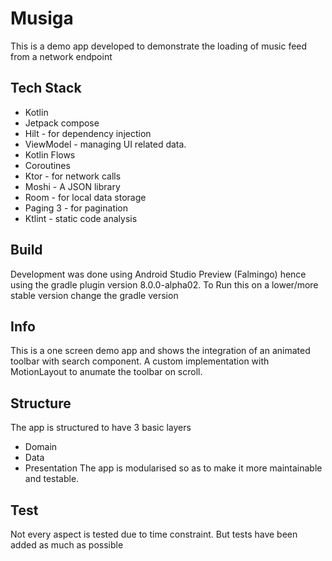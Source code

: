 # Musiga
This is a demo app developed to demonstrate the loading of music feed from a network endpoint

## Tech Stack
- Kotlin 
- Jetpack compose
- Hilt - for dependency injection
- ViewModel - managing UI related data.
- Kotlin Flows
- Coroutines
- Ktor - for network calls
- Moshi - A JSON library 
- Room - for local data storage
- Paging 3 - for pagination
- Ktlint - static code analysis


## Build 
Development was done using Android Studio Preview (Falmingo) hence using the gradle plugin version 8.0.0-alpha02. To Run this on a lower/more stable version change the gradle version

## Info
This is a one screen demo app and shows the integration of an animated toolbar with search component. A custom implementation with MotionLayout to anumate the toolbar on scroll.

## Structure
The app is structured to have 3 basic layers
- Domain
- Data
- Presentation
The app is modularised so as to make it more maintainable and testable.

## Test
Not every aspect is tested due to time constraint. But tests have been added as much as possible 

